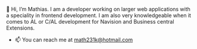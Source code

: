 👋 Hi, I’m Mathias. I am a developer working on larger web applications with a speciality in frontend development.
I am also very knowledgeable when it comes to AL or C/AL development for Navision and Business central Extensions.

- 📫 You can reach me at math231k@hotmail.com

<!---
math231k/math231k is a ✨ special ✨ repository because its `README.md` (this file) appears on your GitHub profile.
You can click the Preview link to take a look at your changes.
--->
